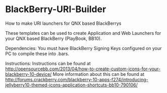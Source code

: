 BlackBerry-URI-Builder
======================

How to make URI launchers for QNX based BlackBerrys

These templates can be used to create Application and Web Launchers for your QNX based BlackBerry (PlayBook, BB10).

Dependencies:
You must have BlackBerry Signing Keys configured on your PC to compile these into .bars.

Instructions:
Instructions can be found at http://opensourcebb.com/2013/04/how-to-create-custom-icons-for-your-blackberry-10-device/
More information about this can be found at http://forums.crackberry.com/blackberry-10-apps-f274/introducing-jellyberry10-themed-icons-application-shortcuts-bb10-790106/